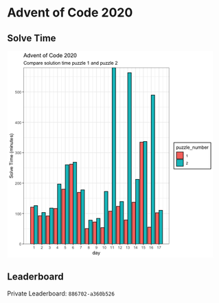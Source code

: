 # Advent of Code 2020

## Solve Time

![Solve Time](https://raw.githubusercontent.com/timdeklijn/advent-of-code-2020/main/scripts/tst.png)

## Leaderboard

Private Leaderboard: `886702-a360b526`
